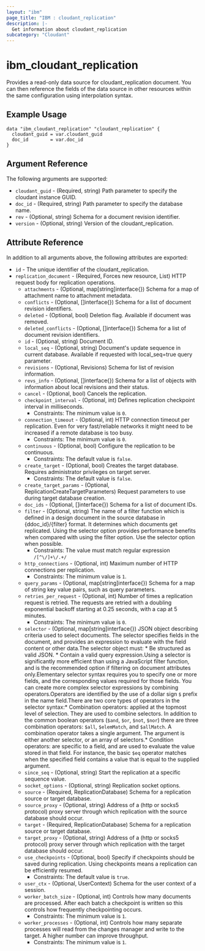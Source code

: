 ```yaml
---
layout: "ibm"
page_title: "IBM : cloudant_replication"
description: |-
  Get information about cloudant_replication
subcategory: "Cloudant"
---
```


# ibm\_cloudant_replication

Provides a read-only data source for cloudant_replication document. You can then reference the fields of the data source in other resources within the same configuration using interpolation syntax.

## Example Usage

```hcl
data "ibm_cloudant_replication" "cloudant_replication" {
  cloudant_guid = var.cloudant_guid
  doc_id        = var.doc_id
}
```

## Argument Reference

The following arguments are supported:

* `cloudant_guid` - (Required, string) Path parameter to specify the cloudant instance GUID.
* `doc_id` - (Required, string) Path parameter to specify the database name.
* `rev` - (Optional, string) Schema for a document revision identifier.
* `version` - (Optional, string) Version of the cloudant_replication.

## Attribute Reference

In addition to all arguments above, the following attributes are exported:

* `id` - The unique identifier of the cloudant_replication.
* `replication_document` - (Required, Forces new resource, List) HTTP request body for replication operations.
  * `attachments` - (Optional, map[string]interface{}) Schema for a map of attachment name to attachment metadata.
  * `conflicts` - (Optional, []interface{}) Schema for a list of document revision identifiers.
  * `deleted` - (Optional, bool) Deletion flag. Available if document was removed.
  * `deleted_conflicts` - (Optional, []interface{}) Schema for a list of document revision identifiers.
  * `id` - (Optional, string) Document ID.
  * `local_seq` - (Optional, string) Document's update sequence in current database. Available if requested with local_seq=true query parameter.
  * `revisions` - (Optional, Revisions) Schema for list of revision information.
  * `revs_info` - (Optional, []interface{}) Schema for a list of objects with information about local revisions and their status.
  * `cancel` - (Optional, bool) Cancels the replication.
  * `checkpoint_interval` - (Optional, int) Defines replication checkpoint interval in milliseconds.
    * Constraints: The minimum value is `0`.
  * `connection_timeout` - (Optional, int) HTTP connection timeout per replication. Even for very fast/reliable networks it might need to be increased if a remote database is too busy.
    * Constraints: The minimum value is `0`.
  * `continuous` - (Optional, bool) Configure the replication to be continuous.
    * Constraints: The default value is `false`.
  * `create_target` - (Optional, bool) Creates the target database. Requires administrator privileges on target server.
    * Constraints: The default value is `false`.
  * `create_target_params` - (Optional, ReplicationCreateTargetParameters) Request parameters to use during target database creation.
  * `doc_ids` - (Optional, []interface{}) Schema for a list of document IDs.
  * `filter` - (Optional, string) The name of a filter function which is defined in a design document in the source database in {ddoc_id}/{filter} format. It determines which documents get replicated. Using the selector option provides performance benefits when compared with using the filter option. Use the selector option when possible.
    * Constraints: The value must match regular expression `/[^\/]+\/.+/`
  * `http_connections` - (Optional, int) Maximum number of HTTP connections per replication.
    * Constraints: The minimum value is `1`.
  * `query_params` - (Optional, map[string]interface{}) Schema for a map of string key value pairs, such as query parameters.
  * `retries_per_request` - (Optional, int) Number of times a replication request is retried. The requests are retried with a doubling exponential backoff starting at 0.25 seconds, with a cap at 5 minutes.
    * Constraints: The minimum value is `0`.
  * `selector` - (Optional, map[string]interface{}) JSON object describing criteria used to select documents. The selector specifies fields in the document, and provides an expression to evaluate with the field content or other data.The selector object must:  * Be structured as valid JSON.  * Contain a valid query expression.Using a selector is significantly more efficient than using a JavaScript filter function, and is the recommended option if filtering on document attributes only.Elementary selector syntax requires you to specify one or more fields, and the corresponding values required for those fields. You can create more complex selector expressions by combining operators.Operators are identified by the use of a dollar sign `$` prefix in the name field.There are two core types of operators in the selector syntax:* Combination operators: applied at the topmost level of selection. They are used to combine selectors. In addition to the common boolean operators (`$and`, `$or`, `$not`, `$nor`) there are three combination operators: `$all`, `$elemMatch`, and `$allMatch`. A combination operator takes a single argument. The argument is either another selector, or an array of selectors.* Condition operators: are specific to a field, and are used to evaluate the value stored in that field. For instance, the basic `$eq` operator matches when the specified field contains a value that is equal to the supplied argument.
  * `since_seq` - (Optional, string) Start the replication at a specific sequence value.
  * `socket_options` - (Optional, string) Replication socket options.
  * `source` - (Required, ReplicationDatabase) Schema for a replication source or target database.
  * `source_proxy` - (Optional, string) Address of a (http or socks5 protocol) proxy server through which replication with the source database should occur.
  * `target` - (Required, ReplicationDatabase) Schema for a replication source or target database.
  * `target_proxy` - (Optional, string) Address of a (http or socks5 protocol) proxy server through which replication with the target database should occur.
  * `use_checkpoints` - (Optional, bool) Specify if checkpoints should be saved during replication. Using checkpoints means a replication can be efficiently resumed.
    * Constraints: The default value is `true`.
  * `user_ctx` - (Optional, UserContext) Schema for the user context of a session.
  * `worker_batch_size` - (Optional, int) Controls how many documents are processed. After each batch a checkpoint is written so this controls how frequently checkpointing occurs.
    * Constraints: The minimum value is `1`.
  * `worker_processes` - (Optional, int) Controls how many separate processes will read from the changes manager and write to the target. A higher number can improve throughput.
    * Constraints: The minimum value is `1`.

